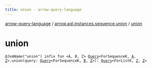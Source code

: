 ```yaml
---
title: union - arrow-query-language
---
```


[arrow-query-language](../index.html) / [arrow.aql.instances.sequence.union](index.html) / [union](./union.html)

# union

`@JvmName("union") infix fun <A, B, Z> `[`Query`](../arrow.aql/-query/index.html)`<ForSequenceK, `[`A`](union.html#A)`, `[`Z`](union.html#Z)`>.union(query: `[`Query`](../arrow.aql/-query/index.html)`<ForSequenceK, `[`B`](union.html#B)`, `[`Z`](union.html#Z)`>): `[`Query`](../arrow.aql/-query/index.html)`<ForListK, `[`Z`](union.html#Z)`, `[`Z`](union.html#Z)`>`
